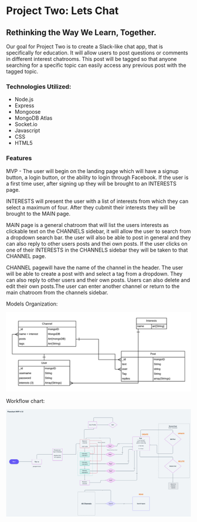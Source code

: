 # Project Two: Lets Chat

## Rethinking the Way We Learn, Together.

Our goal for Project Two is to create a Slack-like chat app, that is specifically for education. It will allow users to post questions or comments in different interest chatrooms. This post will be tagged so that anyone searching for a specific topic can easily access any previous post with the tagged topic.

### Technologies Utilized:

* Node.js
* Express
* Mongoose
* MongoDB Atlas
* Socket.io
* Javascript
* CSS
* HTML5

### Features

MVP - The user will begin on the landing page which will have a signup button, a login button, or the ability to login through Facebook. If the user is a first time user, after signing up they will be brought to an INTERESTS page. 

INTERESTS will present the user with a list of interests from which they can select a maximum of four. After they cubmit their interests they will be brought to the MAIN page.

MAIN page is a general chatroom that will list the users interests as clickable text on the CHANNELS sidebar, it will allow the user to search from a dropdown search bar. the user will also be able to post in general and they can also reply to other users posts and thei own posts. If the user clicks on one of their INTERESTS in the CHANNELS sidebar they will be taken to that CHANNEL page.

CHANNEL pagewill have the name of the channel in the header.  The user will be able to create a post with and select a tag from a dropdown. They can also reply to other users and their own posts. Users can also delete and edit their own posts.The user can enter another channel or return to the main chatroom from the channels sidebar.  

Models Organization:

![ERD](/db/Models.png)


Workflow chart:

![ERD](/db/flowchat-mvp-v1.png)
